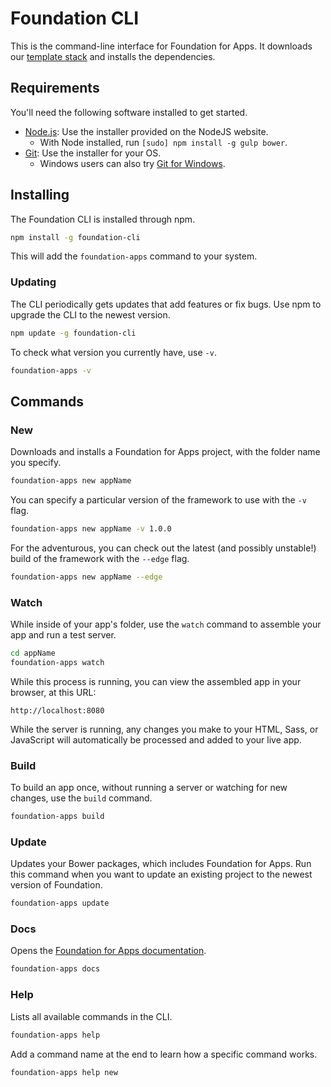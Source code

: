 # Foundation CLI

This is the command-line interface for Foundation for Apps. It downloads our [template stack](https://github.com/zurb/foundation-apps-template) and installs the dependencies.

## Requirements

You'll need the following software installed to get started.

  * [Node.js](http://nodejs.org): Use the installer provided on the NodeJS website.
    * With Node installed, run `[sudo] npm install -g gulp bower`.
  * [Git](http://git-scm.com/downloads): Use the installer for your OS.
    * Windows users can also try [Git for Windows](http://git-for-windows.github.io/).

## Installing

The Foundation CLI is installed through npm.

```bash
npm install -g foundation-cli
```

This will add the `foundation-apps` command to your system.

### Updating

The CLI periodically gets updates that add features or fix bugs. Use npm to upgrade the CLI to the newest version.

```bash
npm update -g foundation-cli
```

To check what version you currently have, use `-v`.

```bash
foundation-apps -v
```

## Commands

### New

Downloads and installs a Foundation for Apps project, with the folder name you specify.

```bash
foundation-apps new appName
```

You can specify a particular version of the framework to use with the `-v` flag.

```bash
foundation-apps new appName -v 1.0.0
```

For the adventurous, you can check out the latest (and possibly unstable!) build of the framework with the `--edge` flag.

```bash
foundation-apps new appName --edge
```

### Watch

While inside of your app's folder, use the `watch` command to assemble your app and run a test server.

```bash
cd appName
foundation-apps watch
```

While this process is running, you can view the assembled app in your browser, at this URL:

```
http://localhost:8080
```

While the server is running, any changes you make to your HTML, Sass, or JavaScript will automatically be processed and added to your live app.

### Build

To build an app once, without running a server or watching for new changes, use the `build` command.

```bash
foundation-apps build
```

### Update

Updates your Bower packages, which includes Foundation for Apps. Run this command when you want to update an existing project to the newest version of Foundation.

```bash
foundation-apps update
```

### Docs

Opens the [Foundation for Apps documentation](http://foundation.zurb.com/apps/docs).

```bash
foundation-apps docs
```

### Help

Lists all available commands in the CLI.

```bash
foundation-apps help
```

Add a command name at the end to learn how a specific command works.

```bash
foundation-apps help new
```